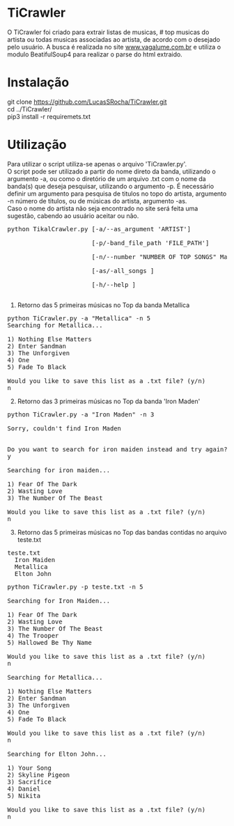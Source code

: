 # TiCrawler
O TiCrawler foi criado para extrair listas de musicas, # top musicas do artista ou todas musicas associadas ao artista, de acordo com o  desejado pelo usuário. A busca é realizada no site www.vagalume.com.br e utiliza o modulo BeatifulSoup4 para realizar o parse do html extraido.

# Instalação  
git clone https://github.com/LucasSRocha/TiCrawler.git  
cd ../TiCrawler/  
pip3 install -r requiremets.txt  

# Utilização  
Para utilizar o script utiliza-se apenas o  arquivo 'TiCrawler.py'.  
O script pode ser utilizado a partir do nome direto da banda, utilizando o argumento -a, ou como o diretório de um arquivo .txt com o nome da banda(s) que deseja pesquisar, utilizando o argumento -p. É necessário definir um argumento para pesquisa de titulos no topo do artista, argumento -n número de titulos, ou de músicas do artista, argumento -as.  
Caso o nome do artista não seja encontrado no site será feita uma sugestão, cabendo ao usuário aceitar ou não.

<pre>
python TikalCrawler.py [-a/--as_argument 'ARTIST']<br/>
                       [-p/-band_file_path 'FILE_PATH']<br/>
                       [-n/--number "NUMBER OF TOP SONGS" Max=25, Default_value=25]<br/>
                       [-as/-all_songs <This argument will bring all musics related to the artist>]<br/>
                       [-h/--help <This argument will bring up this menu>]<br/>
</pre>

1. Retorno das 5 primeiras músicas no Top da banda Metallica
<pre>
python TiCrawler.py -a "Metallica" -n 5
Searching for Metallica...

1) Nothing Else Matters
2) Enter Sandman
3) The Unforgiven
4) One
5) Fade To Black

Would you like to save this list as a .txt file? (y/n)
n
</pre>
2. Retorno das 3 primeiras músicas no Top da banda 'Iron Maden'
<pre>
python TiCrawler.py -a "Iron Maden" -n 3

Sorry, couldn't find Iron Maden


Do you want to search for iron maiden instead and try again? (y/n)
y

Searching for iron maiden...

1) Fear Of The Dark
2) Wasting Love
3) The Number Of The Beast

Would you like to save this list as a .txt file? (y/n)
n
</pre>  
3. Retorno das 5 primeiras músicas no Top das bandas contidas no arquivo teste.txt
<pre>
teste.txt
  Iron Maiden
  Metallica
  Elton John
</pre>
<pre>
python TiCrawler.py -p teste.txt -n 5

Searching for Iron Maiden...

1) Fear Of The Dark
2) Wasting Love
3) The Number Of The Beast
4) The Trooper
5) Hallowed Be Thy Name

Would you like to save this list as a .txt file? (y/n)
n

Searching for Metallica...

1) Nothing Else Matters
2) Enter Sandman
3) The Unforgiven
4) One
5) Fade To Black

Would you like to save this list as a .txt file? (y/n)
n

Searching for Elton John...

1) Your Song
2) Skyline Pigeon
3) Sacrifice
4) Daniel
5) Nikita

Would you like to save this list as a .txt file? (y/n)
n
</pre>

